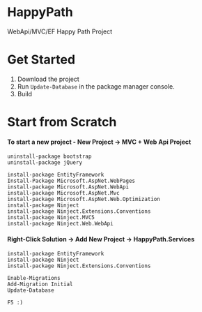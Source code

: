 HappyPath
=========

WebApi/MVC/EF Happy Path Project


Get Started
=========

1. Download the project
2. Run `Update-Database` in the package manager console.
3. Build


Start from Scratch
=========

#### To start a new project - New Project -> MVC + Web Api Project

```
uninstall-package bootstrap
uninstall-package jQuery

install-package EntityFramework
Install-Package Microsoft.AspNet.WebPages
install-package Microsoft.AspNet.WebApi
install-package Microsoft.AspNet.Mvc
install-package Microsoft.AspNet.Web.Optimization
install-package Ninject
install-package Ninject.Extensions.Conventions
install-package Ninject.MVC5
install-package Ninject.Web.WebApi
```


#### Right-Click Solution -> Add New Project -> HappyPath.Services

```
install-package EntityFramework
install-package Ninject
install-package Ninject.Extensions.Conventions

Enable-Migrations
Add-Migration Initial
Update-Database

F5 :)
```
